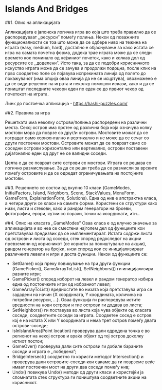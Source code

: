 # Islands And Bridges

##1.	Опис на апликацијата

Апликацијата е јапонска логичка игра во која што треба правилно да се распоредуваат ,,ресурси” помеѓу полиња. Некои од поважните функционалности се тоа што може да се одбере ниво на тежина на играта (easy, medium, hard), достапно е објаснување за како истата се игра на самата почетна форма, додека трае играта може да се следи времето кое поминало од нејзиниот почеток, како и колкав дел од ресурсите се ,,доделени”. Исто така, за да се подобри корисничкото искуство играта може да се зачува и продолжи подоцна, после клик на прво соодветно поле се појавува испрекината линија од полето до покажувачот (има опција оваа линија да не се исцртува), овозможено е да се види решение на играта и неколку помошни искази, како и да се поништат последните чекори еден по еден се до првиот чекор од почетокот на играта. 

Линк до постоечка апликација - https://hashi-puzzles.com/ 

##2.	Правила за игра

Решетката има неколку острови/полиња распоредени на различни места. Секој остров има прстен од различна боја која означува колку мостови мора да поврзе со друг/и острови.
Мостовите можат да се изградат само хоризонтално и вертикално и не може да се сечат со други постоечки мостови. 
Островите можат да се поврзат само со соседни острови хоризонтално или вертикално, острови поставени дијагонално еден од друг не се валидни соседи. 

Целта е да се поврзат сите острови со мостови.
Играта се решава со логично размислување. За да се реши треба да се размисли за врските помеѓу островите и да се одредат ограничувањата на постојните мостови. 

##3.	Решението се состои од вкупно 10 класи (GameModes, InitialFactors, Island, Neighbors, Scene, StackValues, MenuForm, GameForm, ExplainationForm, Solutions). Една од нив е апстрактна класа, а четири други се класи на самите форми. Користени се структури како низи, листи и стекови, како и рандом генератори на броеви, фотографии, ерори, кутии со пораки, точки за координати, итн...

##4.	Опис на класата ,,GameModes”
Оваа класа е од клучно значење за апликацијата и во неа се сместени најголем дел од функциите кои претставуваа предизвик да се имплементираат. Истата содржи листа од острови и листа од соседи, стек според редоследот на акции превземени од корисникот (се користи за поништување на акции), рандом генератор на бројки, низи според кои се иницијализираат различните левели и игри и доста функции. Некои од функциите се:
-	SetGame() која преку повикување на три други функции (GamePicker(), GameArrayToList(), SetNeighbors()) ги иницијализира разните игри;
-	GamePicker() според изборот на левел и рандом генератор избира една од постоечките игри од избраниот левел;
-	GameArrayToList() вредностите во низата која претставува игра се зададени на начин {X координата, Y координата, количина на потребни ресурси, ...}. Оваа функција ги распоредува истите вредности на нови острови и тие острови ги додава во листа;
-	SetNeighbors() ги поставува во листа која чува објекти од класата соседи, соодветните соседи за играта. Соодветен сосед е остров кој е на истата Х или Y координата и нема трет остров помеѓу двата острови-соседи;
-	IsInIslandArea(Point location) проверува дали одредена точка е во регионот на некој остров и враќа објект од тој остров доколку истиот постои;
-	GameOver() проверува дали сите острови ги добиле бараните соседи и играта е ,,победена”;
-	BridgeIntersect() соодветно го користи методот Intersection() и проверува дали островите-соседи кои сакаме да ги поврземе веќе имаат постоечки мост на други два соседи помеѓу нив;
-	Undo() повикува Undo() методи од други класи и користејќи ја спомнатата стек структура ги поништува соодветните акции на корисникот.


 
